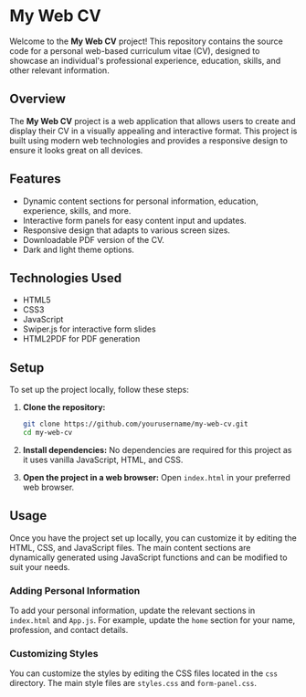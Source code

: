 
# My Web CV

Welcome to the **My Web CV** project! This repository contains the source code for a personal web-based curriculum vitae (CV), designed to showcase an individual's professional experience, education, skills, and other relevant information.

## Overview

The **My Web CV** project is a web application that allows users to create and display their CV in a visually appealing and interactive format. This project is built using modern web technologies and provides a responsive design to ensure it looks great on all devices.

## Features

- Dynamic content sections for personal information, education, experience, skills, and more.
- Interactive form panels for easy content input and updates.
- Responsive design that adapts to various screen sizes.
- Downloadable PDF version of the CV.
- Dark and light theme options.

## Technologies Used

- HTML5
- CSS3
- JavaScript
- Swiper.js for interactive form slides
- HTML2PDF for PDF generation

## Setup

To set up the project locally, follow these steps:

1. **Clone the repository:**
   ```bash
   git clone https://github.com/yourusername/my-web-cv.git
   cd my-web-cv
   ```

2. **Install dependencies:**
   No dependencies are required for this project as it uses vanilla JavaScript, HTML, and CSS.

3. **Open the project in a web browser:**
   Open `index.html` in your preferred web browser.

## Usage

Once you have the project set up locally, you can customize it by editing the HTML, CSS, and JavaScript files. The main content sections are dynamically generated using JavaScript functions and can be modified to suit your needs.

### Adding Personal Information

To add your personal information, update the relevant sections in `index.html` and `App.js`. For example, update the `home` section for your name, profession, and contact details.

### Customizing Styles

You can customize the styles by editing the CSS files located in the `css` directory. The main style files are `styles.css` and `form-panel.css`.

